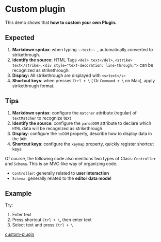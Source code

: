 # Custom plugin

This demo shows that **how to custom your own Plugin.**

## Expected

1. **Markdown syntax**: when typing `~~text~~ `, automatically converted to strikethrough.
2. **Identify the source**: HTML Tags `<del> text</del>`, `<strike> text</strike>`, `<div style="text-decoration: line-through;">` can be recognized as strikethrough.
3. **Display:** All strikethrough are displayed with `<s>text</s>`
4. **Shortcut keys**: when presses `Ctrl + \` ( Or `Command + \` on Mac), apply strikethrough format.

## Tips

1. **Markdown syntax**: configure the `matcher` attribute (regular) of `textMatcher` to recognize text
2. **Identify the source**: configure the `parseDOM` attribute to declare which `HTML` data will be recognized as strikethrough
3. **Display**: configure the `toDOM` property, describe how to display data in the `DOM`
4. **Shortcut keys**: configure the `keymap` property, quickly register shortcut keys

Of course, the following code also mentions two types of Class: `Controller` and `Schema`. This is an MVC-like way of organizing code.

- `Controller`: generally related to **user interaction**
- `Schema`: generally related to the **editor data model**

## Example

Try:

1. Enter text
2. Press shortcut `Ctrl + \`, then enter text
3. Select text and press `Ctrl + \`

[custom-plugin](https://codesandbox.io/embed/custom-plugin-en-rwnk2?hidenavigation=1 ':include :type=iframe width=100% height=500px')
